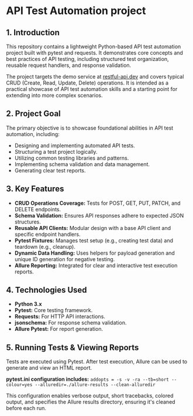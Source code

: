 # API Test Automation project

## 1. Introduction
This repository contains a lightweight Python-based API test automation project built with pytest and requests. It demonstrates core concepts and best practices of API testing, including structured test organization, reusable request handlers, and response validation.

The project targets the demo service at [restful-api.dev](https://api.restful-api.dev/) and covers typical CRUD (Create, Read, Update, Delete) operations. It is intended as a practical showcase of API test automation skills and a starting point for extending into more complex scenarios.

## 2. Project Goal
The primary objective is to showcase foundational abilities in API test automation, including:
*   Designing and implementing automated API tests.
*   Structuring a test project logically.
*   Utilizing common testing libraries and patterns.
*   Implementing schema validation and data management.
*   Generating clear test reports.

## 3. Key Features
*   **CRUD Operations Coverage:** Tests for POST, GET, PUT, PATCH, and DELETE endpoints.
*   **Schema Validation:** Ensures API responses adhere to expected JSON structures.
*   **Reusable API Clients:** Modular design with a base API client and specific endpoint handlers.
*   **Pytest Fixtures:** Manages test setup (e.g., creating test data) and teardown (e.g., cleanup).
*   **Dynamic Data Handling:** Uses helpers for payload generation and unique ID generation for negative testing.
*   **Allure Reporting:** Integrated for clear and interactive test execution reports.

## 4. Technologies Used
*   **Python 3.x**
*   **Pytest:** Core testing framework.
*   **Requests:** For HTTP API interactions.
*   **jsonschema:** For response schema validation.
*   **Allure Pytest:** For report generation.

## 5. Running Tests & Viewing Reports
Tests are executed using Pytest. After test execution, Allure can be used to generate and view an HTML report.

**pytest.ini configuration includes:**
`addopts = -s -v -ra --tb=short --colour=yes --alluredir=./allure-results --clean-alluredir`

This configuration enables verbose output, short tracebacks, colored output, and specifies the Allure results directory, ensuring it's cleaned before each run.
